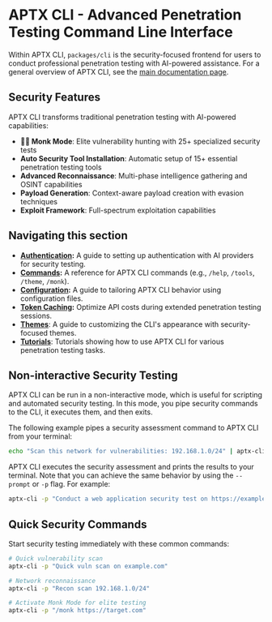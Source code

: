 # APTX CLI - Advanced Penetration Testing Command Line Interface

Within APTX CLI, `packages/cli` is the security-focused frontend for users to conduct professional penetration testing with AI-powered assistance. For a general overview of APTX CLI, see the [main documentation page](../index.md).

## Security Features

APTX CLI transforms traditional penetration testing with AI-powered capabilities:

- **🧘‍♂️ Monk Mode**: Elite vulnerability hunting with 25+ specialized security tests
- **Auto Security Tool Installation**: Automatic setup of 15+ essential penetration testing tools
- **Advanced Reconnaissance**: Multi-phase intelligence gathering and OSINT capabilities
- **Payload Generation**: Context-aware payload creation with evasion techniques
- **Exploit Framework**: Full-spectrum exploitation capabilities

## Navigating this section

- **[Authentication](./authentication.md):** A guide to setting up authentication with AI providers for security testing.
- **[Commands](./commands.md):** A reference for APTX CLI commands (e.g., `/help`, `/tools`, `/theme`, `/monk`).
- **[Configuration](./configuration.md):** A guide to tailoring APTX CLI behavior using configuration files.
- **[Token Caching](./token-caching.md):** Optimize API costs during extended penetration testing sessions.
- **[Themes](./themes.md)**: A guide to customizing the CLI's appearance with security-focused themes.
- **[Tutorials](tutorials.md)**: Tutorials showing how to use APTX CLI for various penetration testing tasks.

## Non-interactive Security Testing

APTX CLI can be run in a non-interactive mode, which is useful for scripting and automated security testing. In this mode, you pipe security commands to the CLI, it executes them, and then exits.

The following example pipes a security assessment command to APTX CLI from your terminal:

```bash
echo "Scan this network for vulnerabilities: 192.168.1.0/24" | aptx-cli
```

APTX CLI executes the security assessment and prints the results to your terminal. Note that you can achieve the same behavior by using the `--prompt` or `-p` flag. For example:

```bash
aptx-cli -p "Conduct a web application security test on https://example.com"
```

## Quick Security Commands

Start security testing immediately with these common commands:

```bash
# Quick vulnerability scan
aptx-cli -p "Quick vuln scan on example.com"

# Network reconnaissance  
aptx-cli -p "Recon scan 192.168.1.0/24"

# Activate Monk Mode for elite testing
aptx-cli -p "/monk https://target.com"
```

